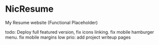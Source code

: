 # NicResume
My Resume website (Functional Placeholder)

todo: Deploy full featured version, fix icons linking. fix mobile hamburger menu. fix mobile margins
low prio: add project writeup pages
  
